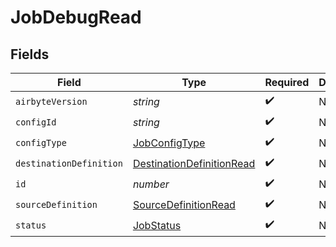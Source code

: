 # JobDebugRead


## Fields

| Field                                                                         | Type                                                                          | Required                                                                      | Description                                                                   |
| ----------------------------------------------------------------------------- | ----------------------------------------------------------------------------- | ----------------------------------------------------------------------------- | ----------------------------------------------------------------------------- |
| `airbyteVersion`                                                              | *string*                                                                      | :heavy_check_mark:                                                            | N/A                                                                           |
| `configId`                                                                    | *string*                                                                      | :heavy_check_mark:                                                            | N/A                                                                           |
| `configType`                                                                  | [JobConfigType](../../models/shared/jobconfigtype.md)                         | :heavy_check_mark:                                                            | N/A                                                                           |
| `destinationDefinition`                                                       | [DestinationDefinitionRead](../../models/shared/destinationdefinitionread.md) | :heavy_check_mark:                                                            | N/A                                                                           |
| `id`                                                                          | *number*                                                                      | :heavy_check_mark:                                                            | N/A                                                                           |
| `sourceDefinition`                                                            | [SourceDefinitionRead](../../models/shared/sourcedefinitionread.md)           | :heavy_check_mark:                                                            | N/A                                                                           |
| `status`                                                                      | [JobStatus](../../models/shared/jobstatus.md)                                 | :heavy_check_mark:                                                            | N/A                                                                           |